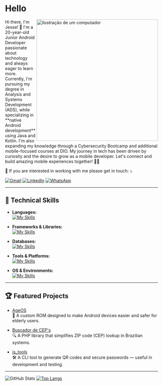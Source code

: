 # Hello 

<img src="https://raw.githubusercontent.com/MicaelliMedeiros/micaellimedeiros/master/image/computer-illustration.png" alt="ilustração de um computador" min-width="400px" max-width="400px" width="400px" align="right">

<p align="left"> 
Hi there, I'm Jesse! 👋  
I'm a 20-year-old Junior Android Developer passionate about technology and always eager to learn more.  
Currently, I'm pursuing my degree in Analysis and Systems Development (ADS), while specializing in **native Android development** using Java and Kotlin.  
I'm also expanding my knowledge through a Cybersecurity Bootcamp and additional mobile-focused courses at DIO.  
My journey in tech has been driven by curiosity and the desire to grow as a mobile developer.  
Let's connect and build amazing mobile experiences together! 📱🚀  
</p>

<p align="left">
  💌 If you are interested in working with me please get in touch: ⤵️
</p>

<p align="left">
  <a href="mailto:kaiquedt21@gmail.com" title="Gmail">
  <img src="https://img.shields.io/badge/-Gmail-FF0000?style=flat-square&labelColor=FF0000&logo=gmail&logoColor=white&link=kaiquedt21@gmail.com" alt="Gmail"/></a>
  <a href="https://www.linkedin.com/in/kaique-alves-/" title="LinkedIn">
  <img src="https://img.shields.io/badge/-Linkedin-0e76a8?style=flat-square&logo=Linkedin&logoColor=white&link=https://www.linkedin.com/in/kaique-alves-/" alt="LinkedIn"/></a>
  <a href="https://api.whatsapp.com/send?phone=5511911054439" title="WhatsApp">
  <img src="https://img.shields.io/badge/-WhatsApp-25d366?style=flat-square&labelColor=25d366&logo=whatsapp&logoColor=white&link=https://api.whatsapp.com/send?phone=5511911054439" alt="WhatsApp"/></a>
</p>

---

## 🚀 Technical Skills

- **Languages:**  
  [![My Skills](https://skillicons.dev/icons?i=java,kotlin,javascript,typescript)](https://skillicons.dev)

- **Frameworks & Libraries:**  
  [![My Skills](https://skillicons.dev/icons?i=androidstudio,react,nextjs,laravel,expressjs,tailwind,bootstrap,jquery)](https://skillicons.dev)

- **Databases:**  
  [![My Skills](https://skillicons.dev/icons?i=firebase,mysql,postgres,mongo)](https://skillicons.dev)

- **Tools & Platforms:**  
  [![My Skills](https://skillicons.dev/icons?i=git,github,vscode,figma,postman,phpstorm,webstorm)](https://skillicons.dev)

- **OS & Environments:**  
  [![My Skills](https://skillicons.dev/icons?i=windows,kali,debian)](https://skillicons.dev)

---

## 🏆 Featured Projects

- [AgeOS](https://github.com/AgeOS/AgeOs)  
  🧓 A custom ROM designed to make Android devices easier and safer for elderly users.

- [Buscador de CEP's](https://github.com/jessemp3/BuscadorDeCep)  
  🔍 A PHP library that simplifies ZIP code (CEP) lookup in Brazilian systems.

- [js_tools](https://github.com/jessemp3/js_tools)  
  🛠️ A CLI tool to generate QR codes and secure passwords — useful in development and testing.

---

![GitHub Stats](https://github-readme-stats.vercel.app/api?username=jessemp3&show_icons=true&theme=dark)  [![Top Langs](https://github-readme-stats.vercel.app/api/top-langs/?username=jessemp3&hide=html,css&layout=compact&theme=dark&langs_count=8)](https://github.com/anuraghazra/github-readme-stats)

